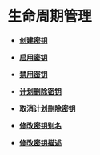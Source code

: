 # 生命周期管理<a name="KeyManagement"></a>

 

-   **[创建密钥](创建密钥.md)**  

-   **[启用密钥](启用密钥.md)**  

-   **[禁用密钥](禁用密钥.md)**  

-   **[计划删除密钥](计划删除密钥.md)**  

-   **[取消计划删除密钥](取消计划删除密钥.md)**  

-   **[修改密钥别名](修改密钥别名.md)**  

-   **[修改密钥描述](修改密钥描述.md)**  


